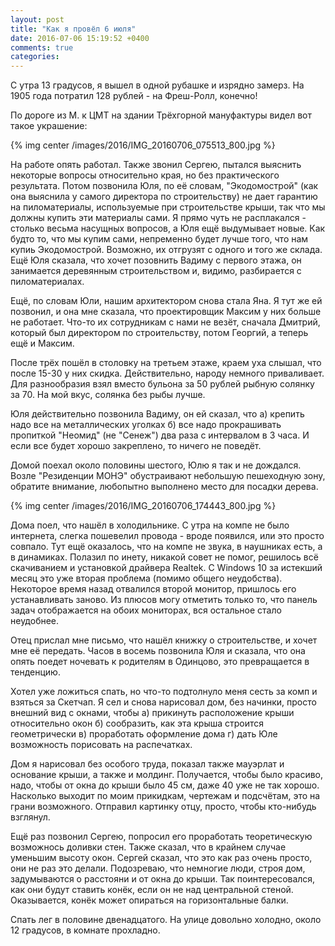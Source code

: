 ```yaml
---
layout: post
title: "Как я провёл 6 июля"
date: 2016-07-06 15:19:52 +0400
comments: true
categories: 
---
```

С утра 13 градусов, я вышел в одной рубашке и изрядно замерз. На 1905 года потратил 128 рублей - на Фреш-Ролл, конечно!

По дороге из М. к ЦМТ на здании Трёхгорной мануфактуры видел вот такое украшение:

{% img center /images/2016/IMG_20160706_075513_800.jpg %}

На работе опять работал. Также звонил Сергею, пытался выяснить некоторые вопросы относительно края, но без практического результата. Потом позвонила Юля, по её словам, "Экодомострой" (как она выяснила у самого директора по строительству) не дает гарантию на пиломатериалы, используемые при строительстве крыши, так что мы должны купить эти материалы сами. Я прямо чуть не расплакался - столько весьма насущных вопросов, а Юля ещё выдумывает новые. Как будто то, что мы купим сами, непременно будет лучше того, что нам купиь Экодомострой. Возможно, их отгрузят с одного и того же склада. Ещё Юля сказала, что хочет позовнить Вадиму с первого этажа, он занимается деревянным строительством и, видимо, разбирается с пиломатериалах.

Ещё, по словам Юли, нашим архитектором снова стала Яна. Я тут же ей позвонил, и она мне сказала, что проектировщик Максим у них больше не работает. Что-то их сотрудникам с нами не везёт, сначала Дмитрий, который был директором по строительству, потом Георгий, а теперь ещё и Максим.

После трёх пошёл в столовку на третьем этаже, краем уха слышал, что после 15-30 у них скидка. Действительно, народу немного приваливает. Для разнообразия взял вместо бульона за 50 рублей рыбную солянку за 70. На мой вкус, солянка без рыбы лучше.

Юля действительно позвонила Вадиму, он ей сказал, что а) крепить надо все на металлических уголках б) все надо прокрашивать пропиткой "Неомид" (не "Сенеж") два раза с интервалом в 3 часа. И если все будет хорошо закреплено, то ничего не поведёт.

Домой поехал около половины шестого, Юлю я так и не дождался. Возле "Резиденции МОНЭ" обустраивают небольшую пешеходную зону, обратите внимание, любопытно выполнено место для посадки дерева.

{% img center /images/2016/IMG_20160706_174443_800.jpg %}

Дома поел, что нашёл в холодильнике. С утра на компе не было интернета, слегка пошевелил провода - вроде появился, или это просто совпало. Тут ещё оказалось, что на компе не звука, в наушниках есть, а в динамиках. Полазил по инету, никакой совет не помог, решилось всё скачиванием и установкой драйвера Realtek. С Windows 10 за истекший месяц это уже вторая проблема (помимо общего неудобства). Некоторое время назад отвалился второй монитор, пришлось его устанавливать заново. Из плюсов могу отметить только то, что панель задач отображается на обоих мониторах, вся остальное стало неудобнее.

Отец прислал мне письмо, что нашёл книжку о строительстве, и хочет мне её передать. Часов в восемь позвонила Юля и сказала, что она опять поедет ночевать к родителям в Одинцово, это превращается в тенденцию.

Хотел уже ложиться спать, но что-то подтолнуло меня сесть за комп и взяться за Скетчап. Я сел и снова нарисовал дом, без начинки, просто внешний вид с окнами, чтобы а) прикинуть расположение крыши относительно окон б) сообразить, как эта крыша строится геометрически в) проработать оформление дома г) дать Юле возможность порисовать на распечатках.

Дом я нарисовал без особого труда, показал также мауэрлат и основание крыши, а также и молдинг. Получается, чтобы было красиво, надо, чтобы от окна до крыши было 45 см, даже 40 уже не так хорошо. Насколько выходит по моим прикидкам, чертежам и подсчётам, это на грани возможного. Отправил картинку отцу, просто, чтобы кто-нибудь взглянул.

Ещё раз позвонил Сергею, попросил его проработать теоретическую возможнось доливки стен. Также сказал, что в крайнем случае уменьшим высоту окон. Сергей сказал, что это как раз очень просто, они не раз это делали. Подозреваю, что немногие люди, строя дом, задумываются о расстояни и от окна до крыши. Так поинтересовался, как они будут ставить конёк, если он не над центральной стеной. Оказывается, конёк может опираться на горизонтальные балки.

Спать лег в половине двенадцатого. На улице довольно холодно, около 12 градусов, в комнате прохладно.